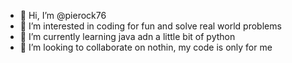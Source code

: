 - 👋 Hi, I’m @pierock76
- 👀 I’m interested in coding for fun and solve real world problems
- 🌱 I’m currently learning java adn a little bit of python
- 💞️ I’m looking to collaborate on nothin, my code is only for me
  
<!---
pierock76/pierock76 is a ✨ special ✨ repository because its `README.md` (this file) appears on your GitHub profile.
You can click the Preview link to take a look at your changes.
--->
